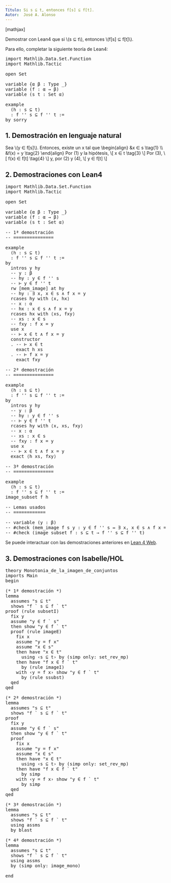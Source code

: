 ```yaml
---
Título: Si s ⊆ t, entonces f[s] ⊆ f[t].
Autor:  José A. Alonso
---
```


[mathjax]

Demostrar con Lean4 que si \\(s ⊆ t\\), entonces \\(f[s] ⊆ f[t]\\).

Para ello, completar la siguiente teoría de Lean4:

<pre lang="lean">
import Mathlib.Data.Set.Function
import Mathlib.Tactic

open Set

variable {α β : Type _}
variable (f : α → β)
variable (s t : Set α)

example
  (h : s ⊆ t)
  : f '' s ⊆ f '' t :=
by sorry
</pre>
<!--more-->

<h2>1. Demostración en lenguaje natural</h2>

Sea \\(y ∈ f[s]\\). Entonces, existe un x tal que
\\begin{align}
   &x ∈ s    \\tag{1} \\\\
   &f(x) = y \\tag{2}
\\end{align}
Por (1) y la hipótesis,
\\[ x ∈ t \\tag{3} \\]
Por (3),
\\[ f(x) ∈ f[t] \\tag{4} \\]
y, por (2) y (4),
\\[ y ∈ f[t] \\]

<h2>2. Demostraciones con Lean4</h2>

<pre lang="lean">
import Mathlib.Data.Set.Function
import Mathlib.Tactic

open Set

variable {α β : Type _}
variable (f : α → β)
variable (s t : Set α)

-- 1ª demostración
-- ===============

example
  (h : s ⊆ t)
  : f '' s ⊆ f '' t :=
by
  intros y hy
  -- y : β
  -- hy : y ∈ f '' s
  -- ⊢ y ∈ f '' t
  rw [mem_image] at hy
  -- hy : ∃ x, x ∈ s ∧ f x = y
  rcases hy with ⟨x, hx⟩
  -- x : α
  -- hx : x ∈ s ∧ f x = y
  rcases hx with ⟨xs, fxy⟩
  -- xs : x ∈ s
  -- fxy : f x = y
  use x
  -- ⊢ x ∈ t ∧ f x = y
  constructor
  . -- ⊢ x ∈ t
    exact h xs
  . -- ⊢ f x = y
    exact fxy

-- 2ª demostración
-- ===============

example
  (h : s ⊆ t)
  : f '' s ⊆ f '' t :=
by
  intros y hy
  -- y : β
  -- hy : y ∈ f '' s
  -- ⊢ y ∈ f '' t
  rcases hy with ⟨x, xs, fxy⟩
  -- x : α
  -- xs : x ∈ s
  -- fxy : f x = y
  use x
  -- ⊢ x ∈ t ∧ f x = y
  exact ⟨h xs, fxy⟩

-- 3ª demostración
-- ===============

example
  (h : s ⊆ t)
  : f '' s ⊆ f '' t :=
image_subset f h

-- Lemas usados
-- ============

-- variable (y : β)
-- #check (mem_image f s y : y ∈ f '' s ↔ ∃ x, x ∈ s ∧ f x = y)
-- #check (image_subset f : s ⊆ t → f '' s ⊆ f '' t)
</pre>

Se puede interactuar con las demostraciones anteriores en <a href="https://live.lean-lang.org/#url=https://raw.githubusercontent.com/jaalonso/Calculemus2/main/src/Monotonia_de_la_imagen_de_conjuntos.lean" rel="noopener noreferrer" target="_blank">Lean 4 Web</a>.

<h2>3. Demostraciones con Isabelle/HOL</h2>

<pre lang="isar">
theory Monotonia_de_la_imagen_de_conjuntos
imports Main
begin

(* 1ª demostración *)
lemma
  assumes "s ⊆ t"
  shows "f ` s ⊆ f ` t"
proof (rule subsetI)
  fix y
  assume "y ∈ f ` s"
  then show "y ∈ f ` t"
  proof (rule imageE)
    fix x
    assume "y = f x"
    assume "x ∈ s"
    then have "x ∈ t"
      using ‹s ⊆ t› by (simp only: set_rev_mp)
    then have "f x ∈ f ` t"
      by (rule imageI)
    with ‹y = f x› show "y ∈ f ` t"
      by (rule ssubst)
  qed
qed

(* 2ª demostración *)
lemma
  assumes "s ⊆ t"
  shows "f ` s ⊆ f ` t"
proof
  fix y
  assume "y ∈ f ` s"
  then show "y ∈ f ` t"
  proof
    fix x
    assume "y = f x"
    assume "x ∈ s"
    then have "x ∈ t"
      using ‹s ⊆ t› by (simp only: set_rev_mp)
    then have "f x ∈ f ` t"
      by simp
    with ‹y = f x› show "y ∈ f ` t"
      by simp
  qed
qed

(* 3ª demostración *)
lemma
  assumes "s ⊆ t"
  shows "f ` s ⊆ f ` t"
  using assms
  by blast

(* 4ª demostración *)
lemma
  assumes "s ⊆ t"
  shows "f ` s ⊆ f ` t"
  using assms
  by (simp only: image_mono)

end
</pre>
